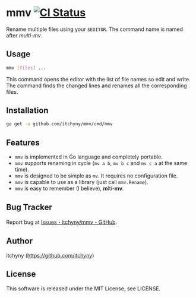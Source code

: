 # mmv [![CI Status](https://github.com/itchyny/mmv/workflows/CI/badge.svg)](https://github.com/itchyny/mmv/actions)
Rename multiple files using your `$EDITOR`. The command name is named after _multi-mv_.
## Usage
```bash
mmv [files] ...
```
This command opens the editor with the list of file names so edit and write.
The command finds the changed lines and renames all the corresponding files.

## Installation
```bash
go get -u github.com/itchyny/mmv/cmd/mmv
```

## Features
- `mmv` is implemented in Go language and completely portable.
- `mmv` supports renaming in cycle (`mv a b`, `mv b c` and `mv c a` at the same time).
- `mmv` is designed to be simple as `mv`. It requires no configuration file.
- `mmv` is capable to use as a library (just call `mmv.Rename`).
- `mmv` is easy to remember (I believe), **m**lti-**mv**.

## Bug Tracker
Report bug at [Issues・itchyny/mmv - GitHub](https://github.com/itchyny/mmv/issues).

## Author
itchyny (https://github.com/itchyny)

## License
This software is released under the MIT License, see LICENSE.
